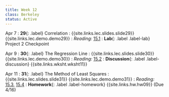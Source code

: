 ```yaml
---
title: Week 12
class: Berkeley
status: Active
---
```


Apr 7
: **29**{: .label} Correlation
    : {{site.links.lec.slides.slide29}} {{site.links.lec.demo.demo29}}
: _Reading:_ [15.1](https://inferentialthinking.com/chapters/15/1/Correlation.html)
: **Lab**{: .label .label-lab} Project 2 Checkpoint

Apr 9
: **30**{: .label} The Regression Line
    : {{site.links.lec.slides.slide30}} {{site.links.lec.demo.demo30}}
: _Reading:_ [15.2](https://inferentialthinking.com/chapters/15/2/Regression_Line.html)
: **Discussion**{: .label .label-discussion} {{site.links.wksht.wksht11}}

Apr 11
: **31**{: .label} The Method of Least Squares
  : {{site.links.lec.slides.slide31}} {{site.links.lec.demo.demo31}}
: _Reading:_ [15.3](https://inferentialthinking.com/chapters/15/3/Method_of_Least_Squares.html), [15.4](https://inferentialthinking.com/chapters/15/4/Least_Squares_Regression.html)
: **Homework**{: .label .label-homework} {{site.links.hw.hw09}} (Due 4/16)
